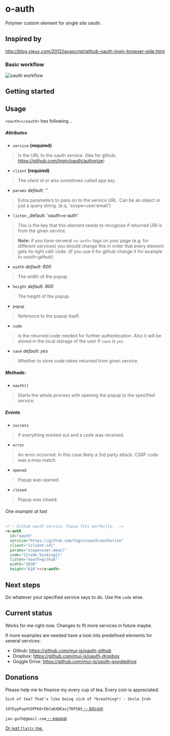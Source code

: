 
# o-auth
Polymer custom element for single site oauth.

## Inspired by
http://blog.vjeux.com/2012/javascript/github-oauth-login-browser-side.html

### Basic workflow

![oauth workflow](http://blog.vjeux.com/wp-content/uploads/2012/03/githublogin1.png)

## Getting started



## Usage

`<oauth></oauth>` has following...

##### Attributes

- `service` __(required)__

> Is the URL to the oauth service. (like for github: https://github.com/login/oauth/authorize)

- `client` __(required)__

> The _client id_ or also sometimes called _app key_.

- `params` _default: ''_

> Extra parameters to pass on to the service URL.
> Can be an object or just a query string. (e.q. 'scope=user:email')

- `listen` _default: 'oauth=o-auth'

> This is the key that this element needs to recognize if returned URI is from
> the given service.
>
> __Note:__ if you have serveral `<o-auth>` tags on your page (e.g. for different
> services) you should change this in order that every element gets its right call/
> code. (if you use it for github change it for example to _oauth=github_)

- `width` _default: 600_

> The width of the popup.

- `height` _default: 800_

> The height of the popup.

- `popup`

> Reference to the popup itself.

- `code`

> Is the returned code needed for further authentication. Also it will be stored
> in the local storage of the user if `save` is `yes`

- `save` _default: yes_

> Whether to store code token returned from given service.

##### Methods:

- `oauth()`

> Starts the whole process with opening the popup to the specified service.

##### Events

- `success`

> If everything worked out and a code was received.

- `error`

> An error occurred. In this case likely a 3rd party attack. CSRF code was a miss match.

- `opened`

> Popup was opened.

- `closed`

> Popup was closed.


###### One example at last

```html
<!-- Github oauth service. Popup fits perfectly. -->
<o-auth
  id="oauth"
  service="https://github.com/login/oauth/authorize"
  client="[client-id]"
  params="scope=user:email"
  code="{{code_binding}}"
  listen="oauth=github"
  width="1030"
  height="618"></o-auth>
```


## Next steps
Do whatever your specified service says to do. Use the `code` wise.

## Current status
Works for me right now. Changes to fit more services in future maybe.

If more examples are needed have a look into predefined elements for several services:

- Github: https://github.com/mui-is/oauth-github
- Dropbox: https://github.com/mui-is/oauth-dropbox
- Goggle Drive: https://github.com/mui-is/oauth-googledrive

## Donations
Please help me to finance my every cup of tea. Every coin is appreciated.

```
Sick of tea? That’s like being sick of *breathing*! - Uncle Iroh
```

`197EypPopXtDPFK6rEbCw6XDEaxjTKP58S`[ -- bitcoin](http://en.wikipedia.org/wiki/Bitcoin)

`jan.guth@gmail.com`[ -- paypal](https://www.paypal.com/us/webapps/mpp/home)

[Or just `flattr`  me.](https://flattr.com/submit/auto?user_id=jguth&url=https://github.com/fentas)
